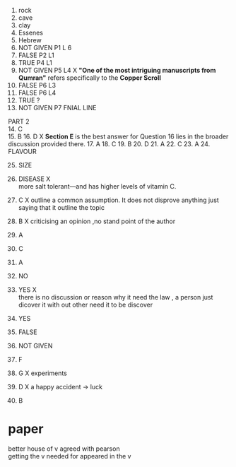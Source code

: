 1. rock   
2. cave  
3. clay  
4. Essenes 
5. Hebrew  
6. NOT GIVEN   P1  L  6  
7. FALSE  P2 L1  
8.  TRUE P4  L1 
9. NOT GIVEN  P5  L4 X 
**"One of the most intriguing manuscripts from Qumran"** refers specifically to the **Copper Scroll**
1. FALSE P6 L3 
2. FALSE  P6 L4  
3. TRUE  ?   
4. NOT GIVEN  P7 FNIAL LINE 

PART 2   
14.  C  
15. B
16. D X 
**Section E** is the best answer for Question 16 lies in the broader discussion provided there.
17. A 
18. C 
19.  B
20. D
21. A
22. C
23. A
24. FLAVOUR 

25. SIZE 
26. DISEASE X   
more salt tolerant—and has higher levels of vitamin C.
27. C X
outline a common assumption. It does not disprove anything just saying that it outline the topic 
28. B X
criticising an opinion ,no stand point of the author  
29. A  
30. C
31. A 
32. NO  
33. YES  X  
there is no discussion or reason why it need the law , a person just dicover it with out other need it to be discover 
34. YES  
35. FALSE 
36. NOT GIVEN 

37. F 
38. G X
experiments 
39. D X
a happy accident -> luck  
40. B 

# paper   


better house 
of v  agreed with pearson  
getting the  v needed for 
appeared in the  v  
